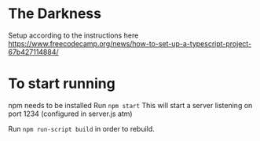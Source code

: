 # The Darkness

Setup according to the instructions here
https://www.freecodecamp.org/news/how-to-set-up-a-typescript-project-67b427114884/

# To start running
npm needs to be installed
Run `npm start`
This will start a server listening on port 1234 (configured in server.js atm)

Run `npm run-script build` in order to rebuild.
